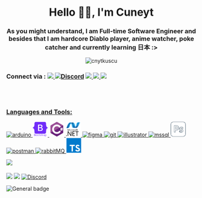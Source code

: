  
<h1 align="center">Hello 🙋‍♂️, I'm Cuneyt</h1>
<h3 align="center">As you might understand, I am Full-time Software Engineer and besides that I am hardcore Diablo player, anime watcher, poke catcher and currently learning 日本 :></h3>

<p align="center"> <img src="https://komarev.com/ghpvc/?username=cnytkuscu&label=Profile%20views&color=blue&style=flat" alt="cnytkuscu" /> </p>
 

<h3 align="left">Connect via : 
  <a href="https://www.linkedin.com/in/cnytkuscu/"><img src="https://img.shields.io/badge/LinkedIn-0077B5">
  <a href="https://discord.gg/9XJ72Qk"><img src="https://img.shields.io/static/v1?logo=discord&label=&message=Join My Discord&color=36393f&style=flat" alt="Discord"></a>
  <a href="https://twitter.com/CuneytTheGreat"><img src="https://img.shields.io/badge/Twitter-1DA1F2">
  <a href="https://www.instagram.com/cnytkuscu/"><img src="https://img.shields.io/badge/Instagram-E4405F"> 
  <a href="https://t.me/CuneytKuscu"><img src="https://img.shields.io/badge/Telegram-Online-green.svg">      
    
</h3>
</br></br> 

<h3 align="left">Languages and Tools:</h3>
<p align="left"> <a href="https://www.arduino.cc/" target="_blank" rel="noreferrer"> <img src="https://cdn.worldvectorlogo.com/logos/arduino-1.svg" alt="arduino" width="40" height="40"/> </a> <a href="https://getbootstrap.com" target="_blank" rel="noreferrer"> <img src="https://raw.githubusercontent.com/devicons/devicon/master/icons/bootstrap/bootstrap-plain-wordmark.svg" alt="bootstrap" width="40" height="40"/> </a> <a href="https://www.w3schools.com/cs/" target="_blank" rel="noreferrer"> <img src="https://raw.githubusercontent.com/devicons/devicon/master/icons/csharp/csharp-original.svg" alt="csharp" width="40" height="40"/> </a> <a href="https://dotnet.microsoft.com/" target="_blank" rel="noreferrer"> <img src="https://raw.githubusercontent.com/devicons/devicon/master/icons/dot-net/dot-net-original-wordmark.svg" alt="dotnet" width="40" height="40"/> </a> <a href="https://www.figma.com/" target="_blank" rel="noreferrer"> <img src="https://www.vectorlogo.zone/logos/figma/figma-icon.svg" alt="figma" width="40" height="40"/> </a> <a href="https://git-scm.com/" target="_blank" rel="noreferrer"> <img src="https://www.vectorlogo.zone/logos/git-scm/git-scm-icon.svg" alt="git" width="40" height="40"/> </a> <a href="https://www.adobe.com/in/products/illustrator.html" target="_blank" rel="noreferrer"> <img src="https://www.vectorlogo.zone/logos/adobe_illustrator/adobe_illustrator-icon.svg" alt="illustrator" width="40" height="40"/> </a> <a href="https://www.microsoft.com/en-us/sql-server" target="_blank" rel="noreferrer"> <img src="https://www.svgrepo.com/show/303229/microsoft-sql-server-logo.svg" alt="mssql" width="40" height="40"/> </a> <a href="https://www.photoshop.com/en" target="_blank" rel="noreferrer"> <img src="https://raw.githubusercontent.com/devicons/devicon/master/icons/photoshop/photoshop-line.svg" alt="photoshop" width="40" height="40"/> </a> <a href="https://postman.com" target="_blank" rel="noreferrer"> <img src="https://www.vectorlogo.zone/logos/getpostman/getpostman-icon.svg" alt="postman" width="40" height="40"/> </a> <a href="https://www.rabbitmq.com" target="_blank" rel="noreferrer"> <img src="https://www.vectorlogo.zone/logos/rabbitmq/rabbitmq-icon.svg" alt="rabbitMQ" width="40" height="40"/> </a> <a href="https://www.typescriptlang.org/" target="_blank" rel="noreferrer"> <img src="https://raw.githubusercontent.com/devicons/devicon/master/icons/typescript/typescript-original.svg" alt="typescript" width="40" height="40"/> </a> </p>
  
![](https://github-readme-stats.vercel.app/api/top-langs/?username=cnytkuscu&theme=dark&hide_border=false&include_all_commits=false&count_private=false&layout=compact)
  </br></br>
  <img src="https://img.shields.io/badge/Windows-0078D6">
  <img src="https://img.shields.io/badge/C%23-239120">
  <a href="https://discord.gg/geJF43E"><img src="https://img.shields.io/static/v1?logo=discord&label=&message=Join My Discord&color=36393f&style=flat" alt="Discord"></a>
 
![General badge](https://img.shields.io/badge/BATTLE.NET-Tyenuc2818-green.svg)
 
